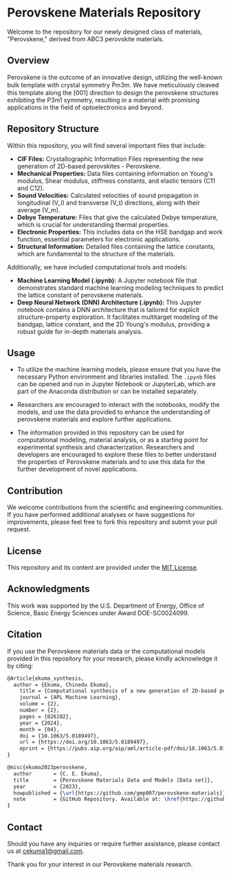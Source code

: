 # Perovskene Materials Repository

Welcome to the repository for our newly designed class of materials, "Perovskene," derived from ABC3 perovskite materials.

## Overview

Perovskene is the outcome of an innovative design, utilizing the well-known bulk template with crystal symmetry P&#773;m3m. We have meticulously cleaved this template along the [001] direction to design the perovskene structures exhibiting the P3m1 symmetry, resulting in a material with promising applications in the field of optoelectronics and beyond.

## Repository Structure

Within this repository, you will find several important files that include:

- **CIF Files:** Crystallographic Information Files representing the new generation of 2D-based perovskites - Perovskene.
- **Mechanical Properties:** Data files containing information on Young's modulus, Shear modulus, stiffness constants, and elastic tensors (C11 and C12).
- **Sound Velocities:** Calculated velocities of sound propagation in longitudinal (V_l) and transverse (V_t) directions, along with their average (V_m).
- **Debye Temperature:** Files that give the calculated Debye temperature, which is crucial for understanding thermal properties.
- **Electronic Properties:** This includes data on the HSE bandgap and work function, essential parameters for electronic applications.
- **Structural Information:** Detailed files containing the lattice constants, which are fundamental to the structure of the materials.

Additionally, we have included computational tools and models:

- **Machine Learning Model (.ipynb):** A Jupyter notebook file that demonstrates standard machine learning modeling techniques to predict the lattice constant of perovskene materials.
- **Deep Neural Network (DNN) Architecture (.ipynb):** This Jupyter notebook contains a DNN architecture that is tailored for explicit structure-property exploration. It facilitates multitarget modeling of the bandgap, lattice constant, and the 2D Young's modulus, providing a robust guide for in-depth materials analysis.

## Usage

- To utilize the machine learning models, please ensure that you have the necessary Python environment and libraries installed. The `.ipynb` files can be opened and run in Jupyter Notebook or JupyterLab, which are part of the Anaconda distribution or can be installed separately.

- Researchers are encouraged to interact with the notebooks, modify the models, and use the data provided to enhance the understanding of perovskene materials and explore further applications.

- The information provided in this repository can be used for computational modeling, material analysis, or as a starting point for experimental synthesis and characterization. Researchers and developers are encouraged to explore these files to better understand the properties of Perovskene materials and to use this data for the further development of novel applications.

## Contribution

We welcome contributions from the scientific and engineering communities. If you have performed additional analyses or have suggestions for improvements, please feel free to fork this repository and submit your pull request.

## License

This repository and its content are provided under the [MIT License](LICENSE).


## Acknowledgments

This work was supported by the U.S. Department of Energy, Office of Science, Basic Energy Sciences under Award DOE-SC0024099.


## Citation

If you use the Perovskene materials data or the computational models provided in this repository for your research, please kindly acknowledge it by citing:
```latex
@Article{ekuma_synthesis,
  author = {Ekuma, Chinedu Ekuma},
    title = {Computational synthesis of a new generation of 2D-based perovskite quantum materials},
    journal = {APL Machine Learning},
    volume = {2},
    number = {2},
    pages = {026102},
    year = {2024},
    month = {04},
    doi = {10.1063/5.0189497},
    url = {https://doi.org/10.1063/5.0189497},
    eprint = {https://pubs.aip.org/aip/aml/article-pdf/doi/10.1063/5.0189497/19865006/026102\_1\_5.0189497.pdf}
}
```

```latex
@misc{ekuma2023perovskene,
  author       = {C. E. Ekuma},
  title        = {Perovskene Materials Data and Models [Data set]},
  year         = {2023},
  howpublished = {\url{https://github.com/gmp007/perovskene-materials}},
  note         = {GitHub Repository. Available at: \href{https://github.com/gmp007/perovskene-materials}{PerovskeneMaterialDatabase}}
}
```



## Contact

Should you have any inquiries or require further assistance, please contact us at [cekuma1@gmail.com](mailto:cekuma1@gmail.com).

Thank you for your interest in our Perovskene materials research.

